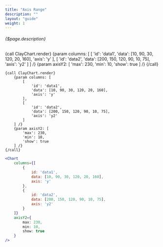 ```yaml
---
title: "Axis Range"
description: ""
layout: "guide"
weight: 1
---
```


###### {$page.description}

<article id="1">

{call ClayChart.render}
	{param columns: [
		[
			'id': 'data1',
			'data': [10, 90, 30, 120, 20, 160],
			'axis': 'y'
		],
		[
			'id': 'data2',
			'data': [200, 150, 120, 90, 10, 75],
			'axis': 'y2'
		]
	] /}
	{param axisY2: [
		'max': 230,
		'min': 10,
		'show': true
	] /}
{/call}


```soy
{call ClayChart.render}
	{param columns: [
		[
			'id': 'data1',
			'data': [10, 90, 30, 120, 20, 160],
			'axis': 'y'
		],
		[
			'id': 'data2',
			'data': [200, 150, 120, 90, 10, 75],
			'axis': 'y2'
		]
	] /}
	{param axisY2: [
		'max': 230,
		'min': 10,
		'show': true
	] /}
{/call}
```

```jsx
<Chart
	columns={[
		{
			id: 'data1',
			data: [10, 90, 30, 120, 20, 160],
			axis: 'y'
		},
		{
			id: 'data2',
			data: [200, 150, 120, 90, 10, 75],
			axis: 'y2'
		}
	]}
	axisY2={
		max: 230,
		min: 10,
		show: true
	}
/>
```
</article>
